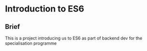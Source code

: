 # Introduction to ES6

## Brief
This is a project introducing us to ES6 as part of backend dev for
the specialisation programme


